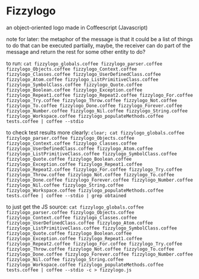 # Fizzylogo
an object-oriented logo made in Coffeescript (Javascript)

note for later: the metaphor of the message is that it could be a list of things to do that can be executed partially, maybe, the receiver can do part of the message and return the rest for some other entity to do?

to run: ```cat fizzylogo_globals.coffee fizzylogo_parser.coffee fizzylogo_Objects.coffee fizzylogo_Context.coffee fizzylogo_Classes.coffee fizzylogo_UserDefinedClass.coffee fizzylogo_Atom.coffee fizzylogo_ListPrimitiveClass.coffee fizzylogo_SymbolClass.coffee fizzylogo_Quote.coffee fizzylogo_Boolean.coffee fizzylogo_Exception.coffee fizzylogo_Repeat1.coffee fizzylogo_Repeat2.coffee fizzylogo_For.coffee fizzylogo_Try.coffee fizzylogo_Throw.coffee fizzylogo_Not.coffee fizzylogo_To.coffee fizzylogo_Done.coffee fizzylogo_Forever.coffee fizzylogo_Number.coffee fizzylogo_Nil.coffee fizzylogo_String.coffee fizzylogo_Workspace.coffee fizzylogo_populateMethods.coffee tests.coffee | coffee --stdio```

to check test results more clearly: ```clear; cat fizzylogo_globals.coffee fizzylogo_parser.coffee fizzylogo_Objects.coffee fizzylogo_Context.coffee fizzylogo_Classes.coffee fizzylogo_UserDefinedClass.coffee fizzylogo_Atom.coffee fizzylogo_ListPrimitiveClass.coffee fizzylogo_SymbolClass.coffee fizzylogo_Quote.coffee fizzylogo_Boolean.coffee fizzylogo_Exception.coffee fizzylogo_Repeat1.coffee fizzylogo_Repeat2.coffee fizzylogo_For.coffee fizzylogo_Try.coffee fizzylogo_Throw.coffee fizzylogo_Not.coffee fizzylogo_To.coffee fizzylogo_Done.coffee fizzylogo_Forever.coffee fizzylogo_Number.coffee fizzylogo_Nil.coffee fizzylogo_String.coffee fizzylogo_Workspace.coffee fizzylogo_populateMethods.coffee tests.coffee | coffee --stdio | grep obtained```

to just get the JS source: ```cat fizzylogo_globals.coffee fizzylogo_parser.coffee fizzylogo_Objects.coffee fizzylogo_Context.coffee fizzylogo_Classes.coffee fizzylogo_UserDefinedClass.coffee fizzylogo_Atom.coffee fizzylogo_ListPrimitiveClass.coffee fizzylogo_SymbolClass.coffee fizzylogo_Quote.coffee fizzylogo_Boolean.coffee fizzylogo_Exception.coffee fizzylogo_Repeat1.coffee fizzylogo_Repeat2.coffee fizzylogo_For.coffee fizzylogo_Try.coffee fizzylogo_Throw.coffee fizzylogo_Not.coffee fizzylogo_To.coffee fizzylogo_Done.coffee fizzylogo_Forever.coffee fizzylogo_Number.coffee fizzylogo_Nil.coffee fizzylogo_String.coffee fizzylogo_Workspace.coffee fizzylogo_populateMethods.coffee tests.coffee | coffee --stdio -c > fizzylogo.js```